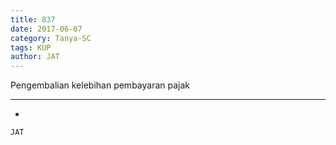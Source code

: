 ```yaml
---
title: 837
date: 2017-06-07
category: Tanya-SC
tags: KUP
author: JAT
---
```


Pengembalian kelebihan pembayaran pajak

---

-

`JAT`

